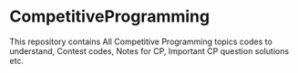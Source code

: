 # CompetitiveProgramming
This repository contains All Competitive Programming topics codes to understand, Contest codes, Notes for CP, Important CP question solutions etc. 
